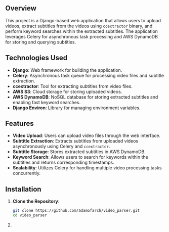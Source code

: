 ## Overview

This project is a Django-based web application that allows users to upload videos, extract subtitles from the videos using `ccextractor` binary, and perform keyword searches within the extracted subtitles. The application leverages Celery for asynchronous task processing and AWS DynamoDB for storing and querying subtitles.

## Technologies Used

- **Django**: Web framework for building the application.
- **Celery**: Asynchronous task queue for processing video files and subtitle extraction.
- **ccextractor**: Tool for extracting subtitles from video files.
- **AWS S3**: Cloud storage for storing uploaded videos.
- **AWS DynamoDB**: NoSQL database for storing extracted subtitles and enabling fast keyword searches.
- **Django Environ**: Library for managing environment variables.

## Features

- **Video Upload**: Users can upload video files through the web interface.
- **Subtitle Extraction**: Extracts subtitles from uploaded videos asynchronously using Celery and `ccextractor`.
- **Subtitle Storage**: Stores extracted subtitles in AWS DynamoDB.
- **Keyword Search**: Allows users to search for keywords within the subtitles and returns corresponding timestamps.
- **Scalability**: Utilizes Celery for handling multiple video processing tasks concurrently.

## Installation

1. **Clone the Repository**:
   ```sh
   git clone https://github.com/adamofarch/video_parser.git
   cd video_parser

2. 
